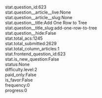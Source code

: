 stat.question_id:623  
stat.question__article__live:None  
stat.question__article__slug:None  
stat.question__title:Add One Row to Tree  
stat.question__title_slug:add-one-row-to-tree  
stat.question__hide:False  
stat.total_acs:1245  
stat.total_submitted:2629  
stat.total_column_articles:1  
stat.frontend_question_id:623  
stat.is_new_question:False  
status:None  
difficulty.level:2  
paid_only:False  
is_favor:False  
frequency:0  
progress:0  
